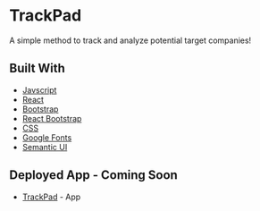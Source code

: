 # TrackPad 

A simple method to track and analyze potential target companies!

## Built With 

- [Javscript](https://www.javascript.com/)
- [React](https://reactjs.org)
- [Bootstrap](https://getbootstrap.com/)
- [React Bootstrap](https://react-bootstrap.github.io)
- [CSS](https://developer.mozilla.org/en-US/docs/Web/CSS)
- [Google Fonts](https://fonts.google.com/)
- [Semantic UI](https://semantic-ui.com)


## Deployed App - Coming Soon
* [TrackPad](https://trackpad.herokuapp.com) - App  
